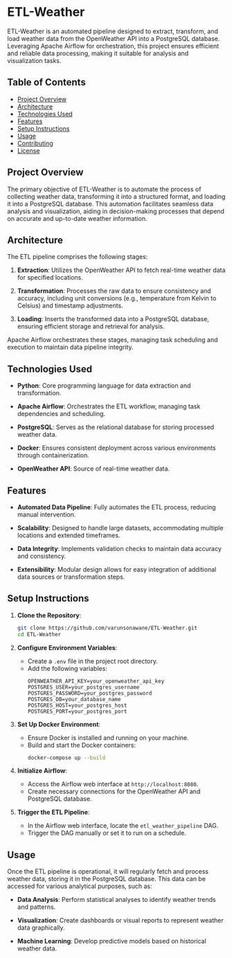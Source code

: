
# ETL-Weather

ETL-Weather is an automated pipeline designed to extract, transform, and load weather data from the OpenWeather API into a PostgreSQL database. Leveraging Apache Airflow for orchestration, this project ensures efficient and reliable data processing, making it suitable for analysis and visualization tasks.

## Table of Contents

- [Project Overview](#project-overview)
- [Architecture](#architecture)
- [Technologies Used](#technologies-used)
- [Features](#features)
- [Setup Instructions](#setup-instructions)
- [Usage](#usage)
- [Contributing](#contributing)
- [License](#license)

## Project Overview

The primary objective of ETL-Weather is to automate the process of collecting weather data, transforming it into a structured format, and loading it into a PostgreSQL database. This automation facilitates seamless data analysis and visualization, aiding in decision-making processes that depend on accurate and up-to-date weather information.

## Architecture

The ETL pipeline comprises the following stages:

1. **Extraction**: Utilizes the OpenWeather API to fetch real-time weather data for specified locations.

2. **Transformation**: Processes the raw data to ensure consistency and accuracy, including unit conversions (e.g., temperature from Kelvin to Celsius) and timestamp adjustments.

3. **Loading**: Inserts the transformed data into a PostgreSQL database, ensuring efficient storage and retrieval for analysis.

Apache Airflow orchestrates these stages, managing task scheduling and execution to maintain data pipeline integrity.

## Technologies Used

- **Python**: Core programming language for data extraction and transformation.

- **Apache Airflow**: Orchestrates the ETL workflow, managing task dependencies and scheduling.

- **PostgreSQL**: Serves as the relational database for storing processed weather data.

- **Docker**: Ensures consistent deployment across various environments through containerization.

- **OpenWeather API**: Source of real-time weather data.

## Features

- **Automated Data Pipeline**: Fully automates the ETL process, reducing manual intervention.

- **Scalability**: Designed to handle large datasets, accommodating multiple locations and extended timeframes.

- **Data Integrity**: Implements validation checks to maintain data accuracy and consistency.

- **Extensibility**: Modular design allows for easy integration of additional data sources or transformation steps.

## Setup Instructions

1. **Clone the Repository**:
   ```bash
   git clone https://github.com/varunsonawane/ETL-Weather.git
   cd ETL-Weather
   ```

2. **Configure Environment Variables**:
   - Create a `.env` file in the project root directory.
   - Add the following variables:
     ```env
     OPENWEATHER_API_KEY=your_openweather_api_key
     POSTGRES_USER=your_postgres_username
     POSTGRES_PASSWORD=your_postgres_password
     POSTGRES_DB=your_database_name
     POSTGRES_HOST=your_postgres_host
     POSTGRES_PORT=your_postgres_port
     ```

3. **Set Up Docker Environment**:
   - Ensure Docker is installed and running on your machine.
   - Build and start the Docker containers:
     ```bash
     docker-compose up --build
     ```

4. **Initialize Airflow**:
   - Access the Airflow web interface at `http://localhost:8080`.
   - Create necessary connections for the OpenWeather API and PostgreSQL database.

5. **Trigger the ETL Pipeline**:
   - In the Airflow web interface, locate the `etl_weather_pipeline` DAG.
   - Trigger the DAG manually or set it to run on a schedule.

## Usage

Once the ETL pipeline is operational, it will regularly fetch and process weather data, storing it in the PostgreSQL database. This data can be accessed for various analytical purposes, such as:

- **Data Analysis**: Perform statistical analyses to identify weather trends and patterns.

- **Visualization**: Create dashboards or visual reports to represent weather data graphically.

- **Machine Learning**: Develop predictive models based on historical weather data.




